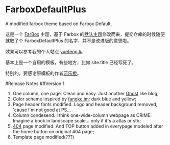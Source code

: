 ﻿# FarboxDefaultPlus
A modified farbox theme based on Farbox Default.

这是一个 [FarBox](http://www.farbox.com) 主题，基于 Farbox 的[默认主题](https://github.com/BuildFarBox/default-template)修改而来，提交仓库的时候随便就取了个 FarboxDefaultPlus 的名字，并不是改进版的意思啦。

效果可以参考我的个人站点 [yuefeng.li](http://yuefeng.li)。

基本上是一个自用的模板，有些地方，比如 site.title 已经写死了。

特别的，要感谢原模板的作者[可乐橙](http://colachan.com/)。

#Release Notes
##Version 1
1. One column, one page. Clean and easy. Just another [Ghost](https://ghost.org) like blog;
2. Color scheme inspired by [fangke.im](http://fangke.im): dark blue and yellow;
3. Page header fonts modified. Logo and header background removed, 'cause I'm not good at PS...
4. Column condesend. I think one-wide-column webpage as CRIME. Imagine a book in landscape scale... only if it's a atlas or sth;
5. [404](http://yuefeng.li/404) page modified. And TOP button added in everypage modeled after the home button on original 404 page;
6. Template page modified(???)
